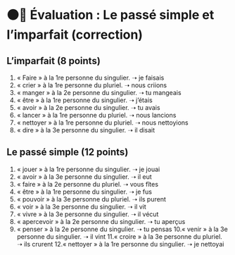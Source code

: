 # ⚫️🔴 Évaluation : Le passé simple et l’imparfait (correction)

## L’imparfait (8 points)

1. « Faire » à la 1re personne du singulier. ➝ je faisais
2. « crier » à la 1re personne du pluriel. ➝ nous criions
3. « manger » à la 2e personne du singulier. ➝ tu mangeais
4. « être » à la 1re personne du singulier. ➝ j’étais
5. « avoir » à la 2e personne du singulier. ➝ tu avais
6. « lancer » à la 1re personne du pluriel. ➝ nous lancions
7. « nettoyer » à la 1re personne du pluriel. ➝ nous nettoyions
8. « dire » à la 3e personne du singulier. ➝ il disait

## Le passé simple (12 points)

1. « jouer » à la 1re personne du singulier. ➝ je jouai
2. « avoir » à la 3e personne du singulier. ➝ il eut
3. « faire » à la 2e personne du pluriel. ➝ vous fîtes
4. « être » à la 1re personne du singulier. ➝ je fus
5. « pouvoir » à la 3e personne du pluriel. ➝ ils purent
6. « voir » à la 3e personne du singulier. ➝ il vit
7. « vivre » à la 3e personne du singulier. ➝ il vécut
8. « apercevoir » à la 2e personne du singulier. ➝ tu aperçus
9. « penser » à la 2e personne du singulier. ➝ tu pensas
10.« venir » à la 3e personne du singulier. ➝ il vint
11.« croire » à la 3e personne du pluriel. ➝ ils crurent
12.« nettoyer » à la 1re personne du singulier. ➝ je nettoyai